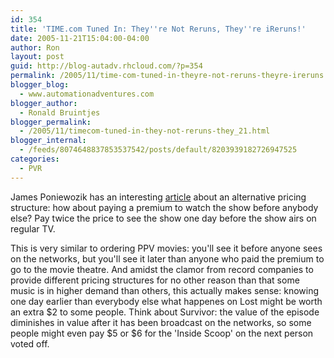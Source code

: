 ```yaml
---
id: 354
title: 'TIME.com Tuned In: They''re Not Reruns, They''re iReruns!'
date: 2005-11-21T15:04:00-04:00
author: Ron
layout: post
guid: http://blog-autadv.rhcloud.com/?p=354
permalink: /2005/11/time-com-tuned-in-theyre-not-reruns-theyre-ireruns.html
blogger_blog:
  - www.automationadventures.com
blogger_author:
  - Ronald Bruintjes
blogger_permalink:
  - /2005/11/timecom-tuned-in-they-not-reruns-they_21.html
blogger_internal:
  - /feeds/8074648837853537542/posts/default/8203939182726947525
categories:
  - PVR
---
```

James Poniewozik has an interesting [article](http://time.blogs.com/tuned_in/2005/10/theyre_not_reru.html) about an alternative pricing structure: how about paying a premium to watch the show before anybody else? Pay twice the price to see the show one day before the show airs on regular TV.

This is very similar to ordering PPV movies: you'll see it before anyone sees on the networks, but you'll see it later than anyone who paid the premium to go to the movie theatre. And amidst the clamor from record companies to provide different pricing structures for no other reason than that some music is in higher demand than others, this actually makes sense: knowing one day earlier than everybody else what happenes on Lost might be worth an extra $2 to some people. Think about Survivor: the value of the episode diminishes in value after it has been broadcast on the networks, so some people might even pay $5 or $6 for the 'Inside Scoop' on the next person voted off.